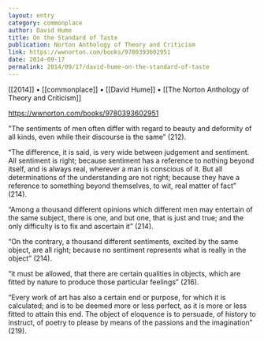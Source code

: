 ```yaml
---
layout: entry
category: commonplace
author: David Hume
title: On the Standard of Taste
publication: Norton Anthology of Theory and Criticism
link: https://wwnorton.com/books/9780393602951
date: 2014-09-17
permalink: 2014/09/17/david-hume-on-the-standard-of-taste
---
```


[[2014]] • [[commonplace]] • [[David Hume]] • [[The Norton Anthology of Theory and Criticism]]

https://wwnorton.com/books/9780393602951

"The sentiments of men often differ with regard to beauty and deformity of all kinds, even while their discourse is the same” (212). 

“The difference, it is said, is very wide between judgement and sentiment. All sentiment is right; because sentiment has a reference to nothing beyond itself, and is always real, wherever a man is conscious of it. But all determinations of the understanding are not right; because they have a reference to something beyond themselves, to wit, real matter of fact” (214).

“Among a thousand different opinions which different men may entertain of the same subject, there is one, and but one, that is just and true; and the only difficulty is to fix and ascertain it” (214).

“On the contrary, a thousand different sentiments, excited by the same object, are all right; because no sentiment represents what is really in the object” (214).

“it must be allowed, that there are certain qualities in objects, which are fitted by nature to produce those particular feelings” (216).

“Every work of art has also a certain end or purpose, for which it is calculated; and is to be deemed more or less perfect, as it is more or less fitted to attain this end. The object of eloquence is to persuade, of history to instruct, of poetry to please by means of the passions and the imagination” (219).

